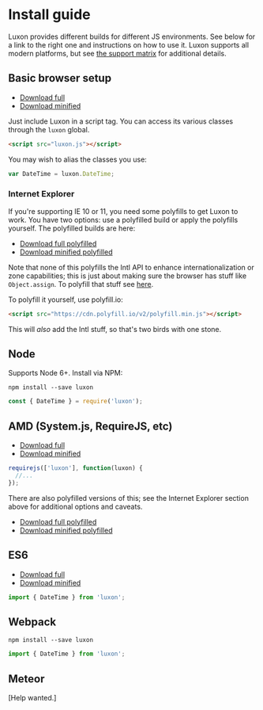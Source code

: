 # Install guide

Luxon provides different builds for different JS environments. See below for a link to the right one and instructions on how to use it. Luxon supports all modern platforms, but see [the support matrix](matrix.html) for additional details.

## Basic browser setup

* [Download full](../../global/luxon.js)
* [Download minified](../../global/luxon.min.js)

Just include Luxon in a script tag. You can access its various classes through the `luxon` global.

```html
<script src="luxon.js"></script>
```

You may wish to alias the classes you use:

```js
var DateTime = luxon.DateTime;
```

### Internet Explorer

If you're supporting IE 10 or 11, you need some polyfills to get Luxon to work. You have two options: use a polyfilled build or apply the polyfills yourself. The polyfilled builds are here:

* [Download full polyfilled](../../global-filled/luxon.js)
* [Download minified polyfilled](../../global-filled/luxon.min.js)

Note that none of this polyfills the Intl API to enhance internationalization or zone capabilities; this is just about making sure the browser has stuff like `Object.assign`. To polyfill that stuff see [here](matrix.html#polyfills).

To polyfill it yourself, use polyfill.io:

```html
<script src="https://cdn.polyfill.io/v2/polyfill.min.js"></script>
```

This will *also* add the Intl stuff, so that's two birds with one stone.

## Node

Supports Node 6+. Install via NPM:

```
npm install --save luxon
```

```js
const { DateTime } = require('luxon');
```

## AMD (System.js, RequireJS, etc)

* [Download full](../../amd/luxon.js)
* [Download minified](../../amd/luxon.min.js)

```js
requirejs(['luxon'], function(luxon) {
  //...
});
```

There are also polyfilled versions of this; see the Internet Explorer section above for additional options and caveats.

* [Download full polyfilled](../../amd-filled/luxon.js)
* [Download minified polyfilled](../../amd-filled/luxon.min.js)

## ES6

* [Download full](../../es6/luxon.js)
* [Download minified](../../es6/luxon.min.js)

```js
import { DateTime } from 'luxon';
```

## Webpack

```
npm install --save luxon
```

```js
import { DateTime } from 'luxon';
```

## Meteor

[Help wanted.]
